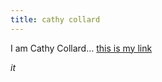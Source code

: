 ```yaml
---
title: cathy collard
---
```


I am Cathy Collard... [this is my link](https://www.google.com/?client=safari)

*it*
